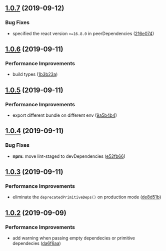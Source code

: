 ## [1.0.7](https://github.com/lintuming/react-shallow-hooks/compare/v1.0.6...v1.0.7) (2019-09-12)


### Bug Fixes

* specified the react version `>=16.8.0` in peerDependencies ([216e074](https://github.com/lintuming/react-shallow-hooks/commit/216e074))

## [1.0.6](https://github.com/lintuming/react-shallow-hooks/compare/v1.0.5...v1.0.6) (2019-09-11)


### Performance Improvements

* build types ([1b3b23a](https://github.com/lintuming/react-shallow-hooks/commit/1b3b23a))

## [1.0.5](https://github.com/lintuming/react-shallow-hooks/compare/v1.0.4...v1.0.5) (2019-09-11)


### Performance Improvements

* export different bundle on different env ([9a5b4b4](https://github.com/lintuming/react-shallow-hooks/commit/9a5b4b4))

## [1.0.4](https://github.com/lintuming/react-shallow-hooks/compare/v1.0.3...v1.0.4) (2019-09-11)


### Bug Fixes

* **npm:** move lint-staged to devDependencies ([e52fb66](https://github.com/lintuming/react-shallow-hooks/commit/e52fb66))

## [1.0.3](https://github.com/lintuming/react-shallow-hooks/compare/v1.0.2...v1.0.3) (2019-09-11)


### Performance Improvements

* eliminate the `deprecatedPrimitiveDeps()` on production mode ([de8d51b](https://github.com/lintuming/react-shallow-hooks/commit/de8d51b))

## [1.0.2](https://github.com/lintuming/react-shallow-hooks/compare/v1.0.1...v1.0.2) (2019-09-09)


### Performance Improvements

* add warning when passing empty dependecies or primitive dependecies ([da6f6aa](https://github.com/lintuming/react-shallow-hooks/commit/da6f6aa))
